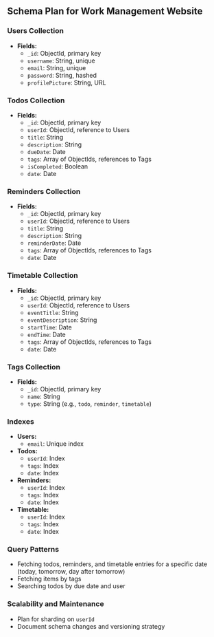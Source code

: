 ## Schema Plan for Work Management Website

### Users Collection

- **Fields:**
  - `_id`: ObjectId, primary key
  - `username`: String, unique
  - `email`: String, unique
  - `password`: String, hashed
  - `profilePicture`: String, URL

### Todos Collection

- **Fields:**
  - `_id`: ObjectId, primary key
  - `userId`: ObjectId, reference to Users
  - `title`: String
  - `description`: String
  - `dueDate`: Date
  - `tags`: Array of ObjectIds, references to Tags
  - `isCompleted`: Boolean
  - `date`: Date

### Reminders Collection

- **Fields:**
  - `_id`: ObjectId, primary key
  - `userId`: ObjectId, reference to Users
  - `title`: String
  - `description`: String
  - `reminderDate`: Date
  - `tags`: Array of ObjectIds, references to Tags
  - `date`: Date

### Timetable Collection

- **Fields:**
  - `_id`: ObjectId, primary key
  - `userId`: ObjectId, reference to Users
  - `eventTitle`: String
  - `eventDescription`: String
  - `startTime`: Date
  - `endTime`: Date
  - `tags`: Array of ObjectIds, references to Tags
  - `date`: Date

### Tags Collection

- **Fields:**
  - `_id`: ObjectId, primary key
  - `name`: String
  - `type`: String (e.g., `todo`, `reminder`, `timetable`)

### Indexes

- **Users:**
  - `email`: Unique index
- **Todos:**
  - `userId`: Index
  - `tags`: Index
  - `date`: Index
- **Reminders:**
  - `userId`: Index
  - `tags`: Index
  - `date`: Index
- **Timetable:**
  - `userId`: Index
  - `tags`: Index
  - `date`: Index

### Query Patterns

- Fetching todos, reminders, and timetable entries for a specific date (today, tomorrow, day after tomorrow)
- Fetching items by tags
- Searching todos by due date and user

### Scalability and Maintenance

- Plan for sharding on `userId`
- Document schema changes and versioning strategy
